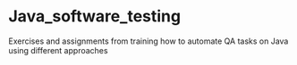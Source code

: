# Java_software_testing
Exercises and assignments from training how to automate QA tasks on Java using different approaches
